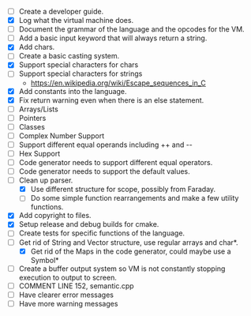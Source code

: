 - [ ] Create a developer guide.
- [x] Log what the virtual machine does. 
- [ ] Document the grammar of the language and the opcodes for the VM.
- [ ] Add a basic input keyword that will always return a string.
- [x] Add chars.
- [ ] Create a basic casting system.
- [x] Support special characters for chars
- [ ] Support special characters for strings
	- https://en.wikipedia.org/wiki/Escape_sequences_in_C
- [x] Add constants into the language.
- [x] Fix return warning even when there is an else statement.
- [ ] Arrays/Lists
- [ ] Pointers
- [ ] Classes
- [ ] Complex Number Support
- [ ] Support different equal operands including ++ and --
- [ ] Hex Support
- [ ] Code generator needs to support different equal operators.
- [ ] Code generator needs to support the default values.
- [ ] Clean up parser.
	- [x] Use different structure for scope, possibly from Faraday.
	- [ ] Do some simple function rearrangements and make a few utility functions.
- [x] Add copyright to files.
- [x] Setup release and debug builds for cmake.
- [ ] Create tests for specific functions of the language.
- [ ] Get rid of String and Vector structure, use regular arrays and char*.
	- [x] Get rid of the Maps in the code generator, could maybe use a Symbol*
- [ ] Create a buffer output system so VM is not constantly stopping execution to output to screen.
- [ ] COMMENT LINE 152, semantic.cpp
- [ ] Have clearer error messages
- [ ] Have more warning messages